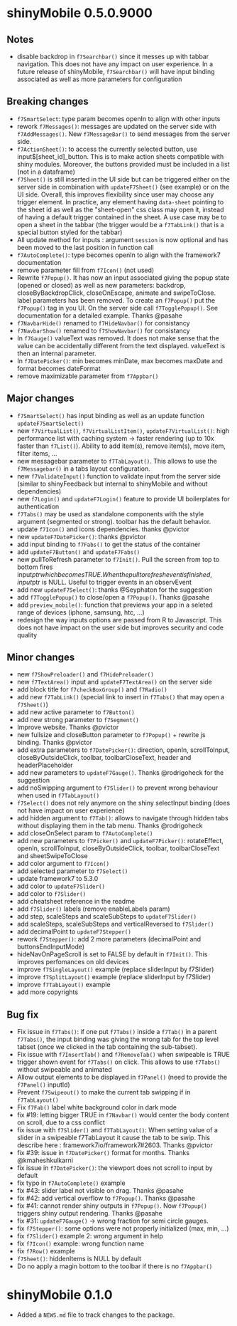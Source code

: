 # shinyMobile 0.5.0.9000

## Notes
- disable backdrop in `f7Searchbar()` since it messes up with tabbar navigation. This does 
not have any impact on user experience. In a future release of shinyMobile, `f7Searchbar()` will have input binding associated as well as more parameters for configuration

## Breaking changes
- `f7SmartSelect`: type param becomes openIn to align with other inputs
- rework `f7Messages()`: messages are updated on the server side with `f7AddMessages()`. New `f7MessageBar()` to send messages from the server side.
- `f7ActionSheet()`: to access the currently selected button, use input$[sheet_id]_button. This is to make action sheets compatible with shiny modules. Moreover, the buttons provided
must be included in a list (not in a dataframe)
- `f7Sheet()` is still inserted in the UI side but can be triggered either on the server side in combination with `updateF7Sheet()` (see example) or on the UI side. Overall, this improves flexibility since user may choose any trigger element. In practice, any element having `data-sheet` pointing to the sheet id as well as the "sheet-open" css class may open it, instead of having a default trigger contained in the sheet. A use case may be to open a sheet in the tabbar (the trigger would be a `f7TabLink()` that is a special button styled for the tabbar)
- All update method for inputs : argument `session` is now optional and has been moved to the last position in function call
- `f7AutoComplete()`: type becomes openIn to align with the framework7 documentation
- remove parameter fill from `f7Icon()` (not used)
- Rewrite `f7Popup()`. It has now an input associated giving the popup state (opened or closed) as well
as new parameters: backdrop, closeByBackdropClick, closeOnEscape, animate and swipeToClose. 
label parameters has been removed. To create an `f7Popup()` put the `f7Popup()` tag in you UI. On the server side call `f7TogglePopup()`. See documentation for a detailed example. Thanks @pasahe
- `f7NavbarHide()` renamed to `f7HideNavbar()` for consistancy
- `f7NavbarShow()` renamed to `f7ShowNavbar()` for consistancy
- In `f7Gauge()` valueText was removed. It does not make sense that the value can be accidentally
different from the text displayed. valueText is then an internal parameter.
- In `f7DatePicker()`: min becomes minDate, max becomes maxDate and format becomes dateFormat
- remove maximizable parameter from `f7Appbar()`

## Major changes
- `f7SmartSelect()` has input binding as well as an update function `updateF7SmartSelect()`
- new `f7VirtualList()`, `f7VirtualListItem()`, `updateF7VirtualList()`: high performance list with caching system -> faster rendering (up to 10x faster than `f7List()`). Ability to add item(s), remove item(s), move item, filter items, ...
- new messagebar parameter to `f7TabLayout()`. This allows to use the `f7Messagebar()` in a tabs layout configuration. 
- new `f7ValidateInput()` function to validate input from the server side (similar to
shinyFeedback but internal to shinyMobile and without dependencies)
- new `f7Login()` and `updateF7Login()` feature to provide UI boilerplates
for authentication
- `f7Tabs()` may be used as standalone components with the style argument (segmented or strong). toolbar has the default behavior.
- update `f7Icon()` and icons dependencies. thanks @pvictor
- new `updateF7DatePicker()`: thanks @pvictor
- add input binding to `f7Fabs()` to get the status of the container
- add `updateF7Button()` and `updateF7Fabs()`
- new pullToRefresh parameter to `f7Init()`. Pull the screen from top to bottom
fires input$ptr which becomes TRUE. When the pull to refresh event is finished,
input$ptr is NULL. Useful to trigger events in an observEvent
- add new `updateF7Select()`: thanks @Seyphaton for the suggestion
- add `f7TogglePopup()` to close/open a `f7Popup()`. Thanks @pasahe
- add `preview_mobile()`: function that previews your app in a seleted range of
devices (iphone, samsung, htc, ...)
- redesign the way inputs options are passed from R to Javascript. This does not have impact
on the user side but improves security and code quality

## Minor changes
- new `f7ShowPreloader()` and `f7HidePreloader()`
- new `f7TextArea()` input and `updateF7TextArea()` on the server side
- add block title for `f7checkBoxGroup()` and `f7Radio()`
- add new `f7TabLink()` (special link to insert in `f7Tabs()` that may open a `f7Sheet()`)
- add new active parameter to `f7Button()`
- add new strong parameter to `f7Segment()`
- Improve website. Thanks @pvictor
- new fullsize and closeButton parameter to `f7Popup()` + rewrite js binding. Thanks @pvictor
- add extra parameters to `f7DatePicker()`: direction, openIn,
scrollToInput, closeByOutsideClick, toolbar, toolbarCloseText,
header and headerPlaceholder
- add new parameters to `updateF7Gauge()`. Thanks @rodrigoheck for the suggestion
- add noSwipping argument to `f7Slider()` to prevent wrong behaviour when used in `f7TabLayout()`
- `f7Select()` does not rely anymore on the shiny selectInput binding (does not have impact on user experience)
- add hidden argument to `f7Tab()`: allows to navigate through hidden tabs without displaying them
in the tab menu. Thanks @rodrigoheck
- add closeOnSelect param to `f7AutoComplete()`
- add new parameters to `f7Picker()` and `updateF7Picker()`: rotateEffect, openIn, scrollToInput, closeByOutsideClick, toolbar, toolbarCloseText and sheetSwipeToClose
- add color argument to `f7Icon()`
- add selected parameter to `f7Select()`
- update framework7 to 5.3.0
- add color to `updateF7Slider()`
- add color to `f7Slider()`
- add cheatsheet reference in the readme
- add `f7Slider()` labels (remove enableLabels param)
- add step, scaleSteps and scaleSubSteps to `updateF7Slider()`
- add scaleSteps, scaleSubSteps and verticalReversed to `f7Slider()`
- add decimalPoint to `updateF7Stepper()`
- rework `f7Stepper()`: add 2 more parameters (decimalPoint and buttonsEndInputMode)
- hideNavOnPageScroll is set to FALSE by default in `f7Init()`. This improves perfomances
on old devices
- improve `f7SingleLayout()` example (replace sliderInput by f7Slider)
- improve `f7SplitLayout()` example (replace sliderInput by f7Slider)
- improve `f7TabLayout()` example
- add more copyrights

## Bug fix
- Fix issue in `f7Tabs()`: if one put `f7Tabs()` inside a `f7Tab()` in a parent `f7Tabs()`, the input binding was giving the wrong tab for the top level tabset (once we clicked in the tab containing the sub-tabset). 
- Fix issue with `f7InsertTab()` and `f7RemoveTab()` when swipeable is TRUE
- trigger shown event for `f7Tabs()` on click. This allows to use `f7Tabs()`
without swipeable and animated
- Allow output elements to be displayed in `f7Panel()` (need to provide the `f7Panel()` inputId)
- Prevent `f7Swipeout()` to make the current tab swipping if in `f7TabLayout()`
- Fix `f7Fab()` label white background color in dark mode
- fix #19: letting bigger TRUE in `f7Navbar()` would center the body content on scroll, due to a css conflict
- fix issue with `f7Slider()` and `f7TabLayout()`: When setting value of a slider in a swipeable f7TabLayout it cause the tab to be swip. This describe here : framework7io/framework7#2603. Thanks @pvictor
- fix #39: issue in `f7DatePicker()` format for months. Thanks @kmaheshkulkarni
- fix issue in `f7DatePicker()`: the viewport does not scroll to input by default
- fix typo in `f7AutoComplete()` example
- fix #43: slider label not visible on drag. Thanks @pasahe
- fix #42: add vertical overflow to `f7Popup()`. Thanks @pasahe
- fix #41: cannot render shiny outputs in `f7Popup()`. Now `f7Popup()` triggers shiny output rendering. Thanks @pasahe
- fix #31: `updateF7Gauge()` -> wrong fraction for semi circle gauges. 
- fix `f7Stepper()`: some options were not properly initialized (max, min, ...)
- fix `f7Slider()` example 2: wrong argument in help
- fix `f7Icon()` example: wrong function name
- fix `f7Row()` example
- `f7Sheet()`: hiddenItems is NULL by default
- Do no apply a magin bottom to the toolbar if there is no `f7Appbar()`


# shinyMobile 0.1.0

* Added a `NEWS.md` file to track changes to the package.
